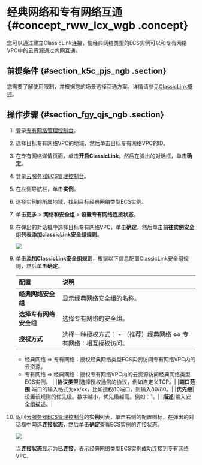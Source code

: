 # 经典网络和专有网络互通 {#concept_rww_lcx_wgb .concept}

您可以通过建立ClassicLink连接，使经典网络类型的ECS实例可以和专有网络VPC中的云资源通过内网互通。

## 前提条件 {#section_k5c_pjs_ngb .section}

您需要了解使用限制，并根据您的场景选择互通方案。详情请参见[ClassicLink概述](../../../../intl.zh-CN/用户指南/网络连接/ClassicLink/ClassicLink概述.md#)。

## 操作步骤 {#section_fgy_qjs_ngb .section}

1.  登录[专有网络管理控制台](https://vpcnext.console.aliyun.com)。
2.  选择目标专有网络VPC的地域，然后单击目标专有网络VPC的ID。
3.  在专有网络详情页面，单击**开启ClassicLink**，然后在弹出的对话框，单击**确定**。
4.  登录[云服务器ECS管理控制台](https://ecs.console.aliyun.com/#/home)。
5.  在左侧导航栏，单击**实例**。
6.  选择实例的所属地域，找到目标经典网络类型ECS实例。
7.  单击**更多** \> **网络和安全组** \> **设置专有网络连接状态**。
8.  在弹出的对话框中选择目标专有网络VPC，单击**确定**，然后单击**前往实例安全组列表添加classicLink安全组规则**。

    ![](http://static-aliyun-doc.oss-cn-hangzhou.aliyuncs.com/assets/img/130424/155721377245018_zh-CN.png)

9.  单击**添加ClassicLink安全组规则**，根据以下信息配置ClassicLink安全组规则，然后单击**确定**。

    |配置|说明|
    |:-|:-|
    |**经典网络安全组**|显示经典网络安全组的名称。|
    |**选择专有网络安全组**|选择专有网络的安全组。|
    |**授权方式**|选择一种授权方式：     -   （推荐）经典网络 <=\> 专有网络：相互授权访问。
    -   经典网络 =\> 专有网络：授权经典网络类型ECS实例访问专有网络VPC内的云资源。
    -   专有网络 =\> 经典网络：授权专有网络VPC内的云资源访问经典网络类型ECS实例。
 |
    |**协议类型**|选择授权通信的协议，例如自定义TCP。|
    |**端口范围**|端口的输入格式为xx/xx，比如授权80端口，则输入80/80。|
    |**优先级**|设置该规则的优先级。数字越小，优先级越高。例如：1。|
    |**描述**|输入安全组描述。|

10. 返回[云服务器ECS管理控制台](https://ecs.console.aliyun.com/#/home)的**实例**列表，单击右侧的配置图标，在弹出的对话框中勾选**连接状态**，然后单击**确定**查看ECS实例的连接状态。

    ![](http://static-aliyun-doc.oss-cn-hangzhou.aliyuncs.com/assets/img/130424/155721377245019_zh-CN.png)

    当**连接状态**显示为**已连接**，表示经典网络类型ECS实例成功连接到专有网络VPC。


